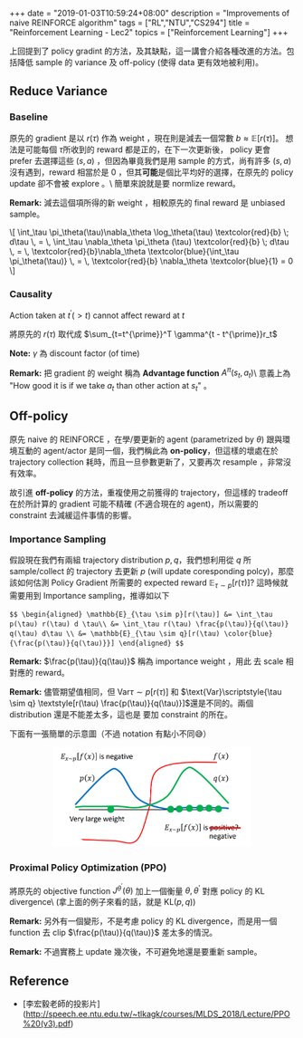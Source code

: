 +++
date = "2019-01-03T10:59:24+08:00"
description = "Improvements of naive REINFORCE algorithm"
tags = ["RL","NTU","CS294"]
title =  "Reinforcement Learning - Lec2"
topics = ["Reinforcement Learning"]
+++

上回提到了 policy gradint 的方法，及其缺點，這一講會介紹各種改進的方法。包括降低
sample 的 variance 及 off-policy (使得 data 更有效地被利用)。

<!--more-->

## Reduce Variance

### Baseline 
原先的 gradient 是以 <span>$r(\tau)$</span> 作為 weight ，現在則是減去一個常數
<span>$b \approx \mathbb{E}[r(\tau)]$</span>。
想法是可能每個 <span>$\tau$</span>所收到的 reward 都是正的，在下一次更新後，
policy 更會 prefer 去選擇這些 <span>$(s,a)$</span> ，但因為畢竟我們是用 sample 的方式，尚有許多 <span>$(s,a)$</span> 沒有遇到，reward 相當於是 <span>$0$</span> ，但其**可能**是個比平均好的選擇，在原先的 policy update 卻不會被 explore 。\\
簡單來說就是要 normlize reward。

**Remark:** 減去這個項所得的新 weight ，相較原先的 final reward 是 unbiased sample。

<div>
\[
\int_\tau \pi_\theta(\tau)\nabla_\theta \log_\theta(\tau) \textcolor{red}{b} \; d\tau \, = \, \int_\tau \nabla_\theta \pi_\theta (\tau) \textcolor{red}{b} \; d\tau \, = \, \textcolor{red}{b}\nabla_\theta \textcolor{blue}{\int_\tau \pi_\theta(\tau)} \, = \, \textcolor{red}{b} \nabla_\theta \textcolor{blue}{1} = 0
\]
</div>


### Causality

Action taken at <span>$t^{\prime} (> t)$</span> cannot affect reward at <span>$t$</span>

將原先的 <span>$r(\tau)$</span> 取代成 <span>$\sum_{t=t^{\prime}}^T \gamma^{t - t^{\prime}}r_t$</span>

**Note:** <span>$\gamma$</span> 為 discount factor (of time)

**Remark:** 把 gradient 的 weight 稱為 **Advantage function** <span>$A^\pi(s_t,a_t)$</span>\\
意義上為 "How good it is if we take <span>$a_t$</span> than other action at
<span>$s_t$</span>" 。

## Off-policy

原先 naive 的 REINFORCE ，在學/要更新的 agent (parametrized by <span>$\theta$</span>) 跟與環境互動的 agent/actor 是同一個，我們稱此為 **on-policy**，但這樣的壞處在於 trajectory collection 耗時，而且一旦參數更新了，又要再次 resample ，非常沒有效率。

故引進 **off-policy** 的方法，重複使用之前獲得的 trajectory，但這樣的 tradeoff 在於所計算的 gradient 可能不精確 (不適合現在的 agent)，所以需要的 constraint 去減緩這件事情的影響。

### Importance Sampling

假設現在我們有兩組 trajectory distribution <span>$p,q$</span>，我們想利用從
<span>$q$</span> 所 sample/collect 的 trajectory 去更新 <span>$p$</span>
(will update coresponding polcy)，那麼該如何估測 Policy Gradient 所需要的 expected reward <span>$\mathbb{E}_{\tau \sim p}[r(\tau)]$</span>? 這時候就需要用到 Importance sampling，推導如以下

``$$
\begin{aligned}
\mathbb{E}_{\tau \sim p}[r(\tau)] &= \int_\tau p(\tau) r(\tau) d \tau\\
&= \int_\tau r(\tau) \frac{p(\tau)}{q(\tau)} q(\tau) d\tau \\
&= \mathbb{E}_{\tau \sim q}[r(\tau) \color{blue}{\frac{p(\tau)}{q(\tau)}}]
\end{aligned}
$$``

**Remark:** <span>$\frac{p(\tau)}{q(\tau)}$</span> 稱為 importance weight ，用此
去 scale 相對應的 reward。

**Remark:** 儘管期望值相同，但 <span>$\text{Var}\scriptstyle{\tau \sim p}\textstyle[r(\tau)]$</span> 和 <span>$\text{Var}\scriptstyle{\tau \sim q} \textstyle[r(\tau) \frac{p(\tau)}{q(\tau)}]$</span>還是不同的。兩個 distribution 還是不能差太多，這也是 要加 constraint 的所在。

下面有一張簡單的示意圖（不過 notation 有點小不同😅）
<center><img src="/img/post/importance-sampling.png" width="70%" style="border-radius: 0%;"></center>

### Proximal Policy Optimization (PPO)
將原先的 objective function <span>$J^{\theta^\prime}(\theta)$</span> 加上一個衡量 <span>$\theta,\theta^\prime$</span> 對應 policy 的 KL divergence\\
(拿上面的例子來看的話，就是 <span>$\text{KL}(p,q)$</span>)

**Remark:** 另外有一個變形，不是考慮 policy 的 KL divergence，而是用一個 function 去 clip <span>$\frac{p(\tau)}{q(\tau)}$</span> 差太多的情況。

**Remark:** 不過實務上 update 幾次後，不可避免地還是要重新 sample。

## Reference
* [李宏毅老師的投影片] (http://speech.ee.ntu.edu.tw/~tlkagk/courses/MLDS_2018/Lecture/PPO%20(v3).pdf)
